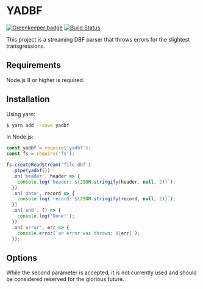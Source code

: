 # YADBF

[![Greenkeeper badge](https://badges.greenkeeper.io/trescube/yadbf.svg)](https://greenkeeper.io/)
[![Build Status](https://travis-ci.org/trescube/yadbf.svg?branch=master)](https://travis-ci.org/trescube/yadbf)

This project is a streaming DBF parser that throws errors for the slightest transgressions.  

## Requirements

Node.js 8 or higher is required.

## Installation

Using yarn:

```bash
$ yarn add --save yadbf
```

In Node.js:

```javascript
const yadbf = require('yadbf');
const fs = require('fs');

fs.createReadStream('file.dbf')
  .pipe(yadbf())
  .on('header', header => {
    console.log(`header: ${JSON.stringify(header, null, 2)}`);
  })
  .on('data', record => {
    console.log(`record: ${JSON.stringify(record, null, 2)}`);
  })
  .on('end', () => {
    console.log('Done!');
  })
  .on('error', err => {
    console.error(`an error was thrown: ${err}`);
  });
```

## Options

While the second parameter is accepted, it is not currently used and should be considered reserved for the glorious future.  
